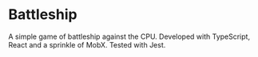 # Battleship

A simple game of battleship against the CPU. Developed with TypeScript, React and a sprinkle of MobX. Tested with Jest.
